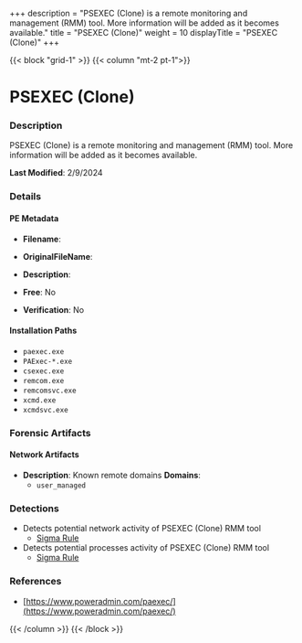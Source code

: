 +++
description = "PSEXEC (Clone) is a remote monitoring and management (RMM) tool. More information will be added as it becomes available."
title = "PSEXEC (Clone)"
weight = 10
displayTitle = "PSEXEC (Clone)"
+++


{{< block "grid-1" >}}
{{< column "mt-2 pt-1">}}

# PSEXEC (Clone)


### Description

PSEXEC (Clone) is a remote monitoring and management (RMM) tool. More information will be added as it becomes available.



**Last Modified**: 2/9/2024

### Details


#### PE Metadata
- **Filename**: 
- **OriginalFileName**: 
- **Description**: 


- **Free**: No

- **Verification**: No




#### Installation Paths
- `paexec.exe`
- `PAExec-*.exe`
- `csexec.exe `
- `remcom.exe`
- `remcomsvc.exe`
- `xcmd.exe`
- `xcmdsvc.exe`

### Forensic Artifacts




#### Network Artifacts
- **Description**: Known remote domains  **Domains**:
    - `user_managed`


### Detections
- Detects potential network activity of PSEXEC (Clone) RMM tool
  - [Sigma Rule](https://github.com/magicsword-io/LOLRMM/blob/main/detections/sigma/psexec__clone__network_sigma.yml)
- Detects potential processes activity of PSEXEC (Clone) RMM tool
  - [Sigma Rule](https://github.com/magicsword-io/LOLRMM/blob/main/detections/sigma/psexec__clone__processes_sigma.yml)

### References
- [https://www.poweradmin.com/paexec/](https://www.poweradmin.com/paexec/)



{{< /column >}}
{{< /block >}}
